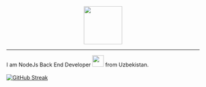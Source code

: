 <div id="header" align="center">
  <img src="https://media.giphy.com/media/WSBeyxvC1jH496xQGA/giphy.gif" width="100"/>  
</div>
<hr/>
<div>I am NodeJs Back End Developer <img src="https://media.giphy.com/media/WUlplcMpOCEmTGBtBW/giphy.gif" width="30"> from Uzbekistan.</div>
<br/>
<a align='center' href="https://git.io/streak-stats"><img src="https://streak-stats.demolab.com?user=Mirkhamdamov&theme=dark&hide_border=true" alt="GitHub Streak" /></a>

